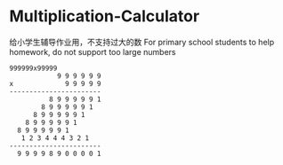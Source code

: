 # Multiplication-Calculator
给小学生辅导作业用，不支持过大的数
For primary school students to help homework, do not support too large numbers
```
999999x99999
            9 9 9 9 9 9
x             9 9 9 9 9
-----------------------
          8 9 9 9 9 9 1
        8 9 9 9 9 9 1
      8 9 9 9 9 9 1
    8 9 9 9 9 9 1
  8 9 9 9 9 9 1
   1 2 3 4 4 4 3 2 1  
-----------------------
  9 9 9 9 8 9 0 0 0 0 1
```
